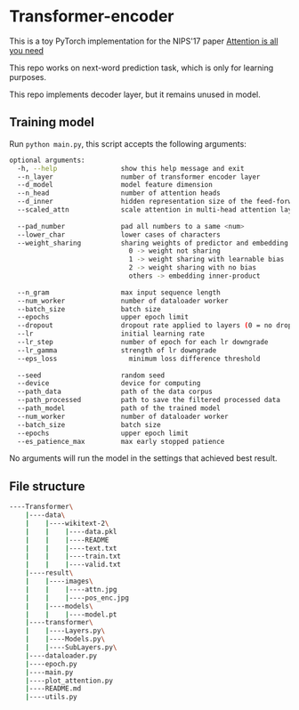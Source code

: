 # Transformer-encoder

This is a toy PyTorch implementation for the NIPS'17 paper [Attention is all you need](https://proceedings.neurips.cc/paper/2017/hash/3f5ee243547dee91fbd053c1c4a845aa-Abstract.html)

This repo works on next-word prediction task, which is only for learning purposes.

This repo implements decoder layer, but it remains unused in model.

## Training model

Run `python main.py`, this script accepts the following arguments:

```bash
optional arguments:
  -h, --help                show this help message and exit
  --n_layer                 number of transformer encoder layer
  --d_model                 model feature dimension
  --n_head                  number of attention heads
  --d_inner                 hidden representation size of the feed-forward layer
  --scaled_attn             scale attention in multi-head attention layer
  
  --pad_number              pad all numbers to a same <num>
  --lower_char              lower cases of characters
  --weight_sharing          sharing weights of predictor and embedding:
                              0 -> weight not sharing
                              1 -> weight sharing with learnable bias
                              2 -> weight sharing with no bias
                              others -> embedding inner-product
  
  --n_gram                  max input sequence length
  --num_worker              number of dataloader worker
  --batch_size              batch size
  --epochs                  upper epoch limit
  --dropout                 dropout rate applied to layers (0 = no dropout)
  --lr                      initial learning rate
  --lr_step                 number of epoch for each lr downgrade
  --lr_gamma                strength of lr downgrade
  --eps_loss                  minimum loss difference threshold
  
  --seed                    random seed
  --device                  device for computing
  --path_data               path of the data corpus
  --path_processed          path to save the filtered processed data
  --path_model              path of the trained model
  --num_worker              number of dataloader worker
  --batch_size              batch size
  --epochs                  upper epoch limit
  --es_patience_max         max early stopped patience
```
No arguments will run the model in the settings that achieved best result.

## File structure
```bash
----Transformer\
    |----data\
    |    |----wikitext-2\
    |    |    |----data.pkl
    |    |    |----README
    |    |    |----text.txt
    |    |    |----train.txt
    |    |    |----valid.txt
    |----result\
    |    |----images\
    |    |    |----attn.jpg
    |    |    |----pos_enc.jpg
    |    |----models\
    |    |    |----model.pt
    |----transformer\
    |    |----Layers.py\
    |    |----Models.py\
    |    |----SubLayers.py\
    |----dataloader.py
    |----epoch.py
    |----main.py
    |----plot_attention.py
    |----README.md
    |----utils.py
```
